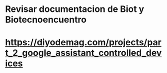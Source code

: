 # Revisar documentacion de Biot y Biotecnoencuentro

# https://diyodemag.com/projects/part_2_google_assistant_controlled_devices
